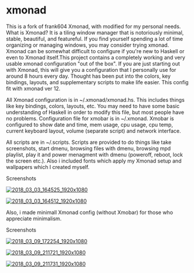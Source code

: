 # xmonad
This is a fork of frank604 Xmonad, with modified for my personal needs. What is Xmonad? It is a tiling window manager that is notoriously minimal, stable, beautiful, and featureful. If you find yourself spending a lot of time organizing or managing windows, you may consider trying xmonad. Xmonad can be somewhat difficult to configure if you're new to Haskell or even to Xmonad itself.This project contains a completely working and very usable xmonad configuration "out of the box". If you are just starting out with Xmonad, this will give you a configuration that I personally use for around 8 hours every day. Thought has been put into the colors, key bindings, layouts, and supplementary scripts to make life easier. This config fit with xmonad ver 12. 

All Xmonad configuration is in ~/.xmonad/xmonad.hs. This includes things like key bindings, colors, layouts, etc. You may need to have some basic understanding of Haskell in order to modify this file, but most people have no problems. Configuration file for xmobar is in ~/.xmonad. Xmobar is configured to show date and time, mem usage, cpu usage, cpu temp, current keyboard layout, volume (separate script) and network interface.

All scripts are in ~/.scripts. Scripts are provided to do things like take screenshots, start dmenu, browsing files with dmenu, browsing mpd playlist, play it and power menagment with dmenu (poweroff, reboot, lock the screen etc.). Also i included fonts which apply my Xmonad setup and wallpapers which I created myself.


Screenshots

<a href="https://ibb.co/dorLSn"><img src="https://preview.ibb.co/kFOBYS/2018_03_03_164525_1920x1080.png" alt="2018_03_03_164525_1920x1080" border="0"></a>


<a href="https://ibb.co/cfoW07"><img src="https://preview.ibb.co/gJaB07/2018_03_03_164512_1920x1080.png" alt="2018_03_03_164512_1920x1080" border="0"></a>


Also, i made minimall Xmonad config (without Xmobar) for those who appreciate minimalism.

Screenshots

<a href="https://ibb.co/iPSzdS"><img src="https://preview.ibb.co/kCTSXn/2018_03_09_172254_1920x1080.png" alt="2018_03_09_172254_1920x1080" border="0"></a>


<a href="https://ibb.co/k54UdS"><img src="https://preview.ibb.co/i9L2yS/2018_03_09_211721_1920x1080.png" alt="2018_03_09_211721_1920x1080" border="0"></a>


<a href="https://ibb.co/dRTpdS"><img src="https://preview.ibb.co/fz3NyS/2018_03_09_211731_1920x1080.png" alt="2018_03_09_211731_1920x1080" border="0"></a>
